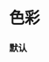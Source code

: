 # 色彩

### 默认

<template>
    <div class="color">
        <color-box :name="datas.name" :color="datas.color" :content="datas.content" v-for="datas in initColor"></color-box>
    </div>
</template>



<script>
import colorBox from "../../../doc/components/color-box"
export default {
    components:{
        colorBox
    },
    data(){
        return{
            initColor:[
                {
                    name:"gray",
                    color:"#ccc",
                    content:"一般用在失效或者不可点击区域。"
                },
                {
                    name:"blue",
                    color:"#47b8e0",
                    content:"一般用在成功提示或者信息提示。"
                },
                {
                    name:"green",
                    color:"#67D5B5",
                    content:"一般用在成功提示。"
                },
                {
                    name:"yellow",
                    color:"#ffc952",
                    content:"一般用在提示。"
                },
                {
                    name:"red",
                    color:"#ff7473",
                    content:"一般用在警告。"
                },
                {
                    name:"bColor",
                    color:"#e9e9e9",
                    content:"用作分割线，或者边框。"
                },
                {
                    name:"pColor",
                    color:"#666",
                    content:"默认字体颜色。"
                },
            ]
        }
    }
}
</script>
<style lang="less">
.color {
    display: flex;
    flex-wrap: wrap;
}
</style>
